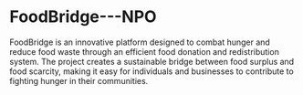 # FoodBridge---NPO
FoodBridge is an innovative platform designed to combat hunger and reduce food waste through an efficient food donation and redistribution system. The project creates a sustainable bridge between food surplus and food scarcity, making it easy for individuals and businesses to contribute to fighting hunger in their communities.
